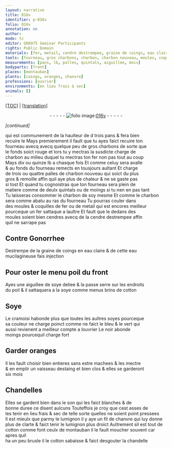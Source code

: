 ```yaml
---
layout: narrative
title: 016v
identifier: p-016v
folio: 016v
annotation: no
author:
mode: tc
editor: GR8975 Seminar Participants
rights: Public Domain
materials: [fer, metail, cendre destrempee, graine de coings, eau claire, eau mucilagineuse, soye deliee, soye, menus brins de cotton, Soye, cramoisi, soyes, oranges, estaing, son, fil de chanvre, cotton]
tools: [fourneau, gros charbons, charbon, charbon nouveau, moules, coquilles de fer ou de metail, aiguillee de soye deliee, vaisseau destaing et bien clos]
measurements: [pans, lb, palles, quintals, aiguillee, mois]
bodyparts: [front]
places: [montauban]
plants: [coings, oranges, chanvre]
professions: [ouvrier]
environments: [en lieu frais & sec]
animals: []
---
```


 <p><a href="{{ site.baseurl }}/diplomatic/">[TOC]</a> | <a href="{{ site.baseurl }}/texts/p-016v_tl/" target="_blank">[translation]</a></p><div class="folio" align="center">- - - - - <a href="http://gallica.bnf.fr/ark:/12148/btv1b10500001g/f38.image" target="_blank"><img src="https://cu-mkp.github.io/2017-workshop-edition/assets/photo-icon.png" alt="folio image: " style="display:inline-block; margin-bottom:-3px;"/>016v</a> - - - - - </div>  
 
*[continued]*
  
qui est commune<span class="exp">ment</span> de la haulteur de <span class="del">d</span> trois <span class="ms">pans</span> <span class="del">& fera bien<br/> recuire le</span> Mays premierem<span class="exp">ent</span> il fault que tu ayes faict recuire ton<br/> <span class="tl">fourneau</span> <span class="del">avecq</span> avecq quelque peu de <span class="tl">gros charbons</span> de sorte que<br/> le fonds soict rouge et lors tu y mectras la susdicte charge de<br/> <span class="tl">charbon</span> au milieu duquel tu mectras ton <span class="m">fer</span> non pas tout au coup<br/> Mays dix ou quinze <span class="ms">lb</span> a chasque fois Et co<span class="exp">mm</span>e celuy sera avalle <br/> <span class="del">&</span> au fonds du <span class="tl">fourneau</span> remects en tousjours aultant Et charge<br/> de trois ou quattre <span class="ms">palles</span> de <span class="tl">charbon nouveau</span> qui soict du plus<br/> gros & remoille affin quil aye plus de chaleur & ne se gaste pas<br/> si tost Et quand tu cognoistras que ton <span class="tl">fourneau</span> sera plein de<br/> matiere co<span class="exp">mm</span>e de deulx <span class="ms">quintals</span> ou de moings si tu nen en pas tant<br/> Tu laisseras consommer le <span class="tl">charbon</span> de soy mesme Et co<span class="exp">mm</span>e le <span class="tl">charbon</span><br/> sera comme abatu au ras du <span class="tl">fourneau</span> Tu pourras couler dans<br/> des <span class="tl">moules</span> & <span class="tl">coquilles de <span class="m">fer</span> ou de <span class="m">metail</span></span> qui est encores meilleur<br/> pourceque un <span class="m">fer</span> sattaque a laultre Et fault que le dedans des<br/> <span class="tl">moules</span> soient bien cendres avecq de la <span class="m">cendre destrempee</span> affin<br/> quil ne sarrape pas
 
 
  

## Contre Go<span class="exp">norrhee</span>

 
Destrempe de la <span class="m">graine de <span class="pa">coings</span></span> en <span class="m">eau claire</span> & de cette <span class="m">eau<br/> mucilagineuse</span> fais injection
 
 
  

## Pour oster le menu poil du <span class="bp">front</span>

 
Ayes une <span class="tl"><span class="ms">aiguillee</span> de <span class="m">soye deliee</span></span> & la passe serre sur les endroits<br/> du poil & il sattaquera a la <span class="m">soye</span> co<span class="exp">mm</span>e <span class="m">menus brins de cotton</span>
 
 
  

## <span class="m">Soye</span>

 
Le <span class="m">cramoisi</span> habonde plus que toutes les aultres <span class="m">soyes</span> pourceque<br/> sa couleur ne charge poinct comme ne faict le bleu & le vert qui<br/> aussi revienent a meilleur compte a l<span class="pro">ouvrier</span> Le noir abonde<br/> moings pourcequil charge fort
 
 
  

## Garder <span class="m"><span class="pa">oranges</span></span>

 
Il les fault choisir bien entieres sans estre machees & les mectre<br/> & en emplir un <span class="tl">vaisseau d<span class="m">estaing</span> <span class="del">et</span> bien clos</span> & elles se garderont<br/> six <span class="ms"><span class="tmp">mois</span></span>
 
 
  

## Chandelles

 
Elles se gardent bien dans le <span class="m">son</span> qui les faict blanches & de<br/> bonne duree ce disent aulcuns Touteffois je croy que cest asses de<br/> les tenir <span class="env">en lieu frais & sec</span> de telle sorte quelles ne soient point pressees<br/> Il est mieulx que parmy le lumignon il y aye un <span class="m">fil de <span class="pa">chanvre</span></span> qui luy donne<br/> plus de clarte & faict tenir le lumignon plus droict Aultrem<span class="exp">ent</span> sil est tout de<br/> <span class="m">cotton</span> co<span class="exp">mme</span> font ceulx de <span class="pl">montauban</span> il le fault moucher souvent car apres quil<br/> ha un peu brusle <span class="del">il</span> le <span class="m">cotton</span> sabaisse & faict desgouter la chandelle
 
 